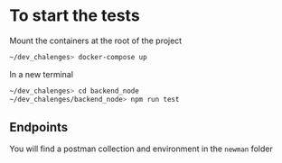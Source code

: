 # To start the tests

Mount the containers at the root of the project

```bash
~/dev_chalenges> docker-compose up
```

In a new terminal

```bash
~/dev_chalenges> cd backend_node
~/dev_chalenges/backend_node> npm run test
```

## Endpoints

You will find a postman collection and environment in the `newman` folder
